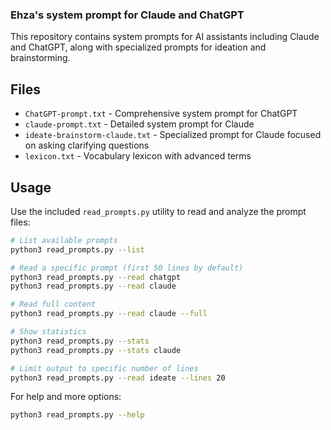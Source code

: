 ### Ehza's system prompt for Claude and ChatGPT

This repository contains system prompts for AI assistants including Claude and ChatGPT, along with specialized prompts for ideation and brainstorming.

## Files

- `ChatGPT-prompt.txt` - Comprehensive system prompt for ChatGPT
- `claude-prompt.txt` - Detailed system prompt for Claude
- `ideate-brainstorm-claude.txt` - Specialized prompt for Claude focused on asking clarifying questions
- `lexicon.txt` - Vocabulary lexicon with advanced terms

## Usage

Use the included `read_prompts.py` utility to read and analyze the prompt files:

```bash
# List available prompts
python3 read_prompts.py --list

# Read a specific prompt (first 50 lines by default)
python3 read_prompts.py --read chatgpt
python3 read_prompts.py --read claude

# Read full content
python3 read_prompts.py --read claude --full

# Show statistics
python3 read_prompts.py --stats
python3 read_prompts.py --stats claude

# Limit output to specific number of lines
python3 read_prompts.py --read ideate --lines 20
```

For help and more options:
```bash
python3 read_prompts.py --help
```
